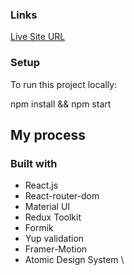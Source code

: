 

### Links

[Live Site URL](https://audiophile-ecommerce-wheat.vercel.app/)

### Setup

To run this project locally:

npm install && npm start


## My process

### Built with

- React.js
- React-router-dom
- Material UI
- Redux Toolkit
- Formik
- Yup validation
- Framer-Motion
- Atomic Design System
\

